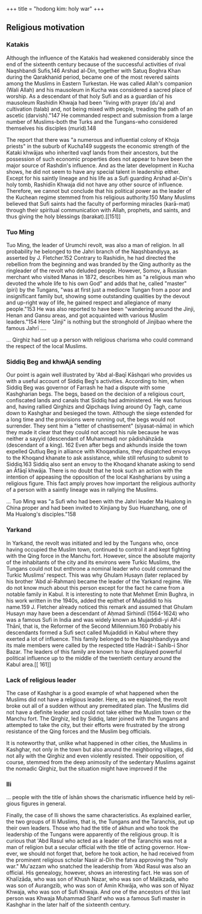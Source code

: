+++
title = "hodong kim: holy war"
+++


## Religious motivation
### Katakis
Although the influence of the Katakis had weakened considerably since the end of the sixteenth century because of the successful activities of rival Naqshbandi Sufis,146 Arshad al-Din, together with Satuq Boghra Khan during the Qarakhanid period, became one of the most revered saints among the Muslims in Eastern Turkestan. He was called Allah's companion (Wali Allah) and his mausoleum in Kucha was considered a sacred place of worship. As a descendant of that holy Sufi and as a guardian of his mausoleum Rashidin Khwaja had been "living with prayer (du'a) and cultivation (talab) and, not being mixed with people, treading the path of an ascetic (darvish)."147 He commanded respect and submission from a large number of Muslims-both the Turks and the Tungans-who considered themselves his disciples (murid).148

The report that there was "a numerous and influential colony of Khoja priests" in the suburb of Kucha149 suggests the economic strength of the Kataki khwājas who inherited vaqf lands from their ancestors, but the possession of such economic properties does not appear to have been the major source of Rashdin's influence. And as the later development in Kucha shows, he did not seem to have any special talent in leadership either. Except for his saintly lineage and his life as a Sufi guarding Arshad al-Din's holy tomb, Rashidīn Khwaja did not have any other source of influence. Therefore, we cannot but conclude that his political power as the leader of the Kuchean regime stemmed from his religious authority.150 Many Muslims believed that Sufi saints had the faculty of performing miracles (karā-mat) through their spiritual communication with Allah, prophets, and saints, and thus giving the holy blessings (barakat).[[151]]

### Tuo Ming
Tuo Ming, the leader of Urumchi revolt, was also a man of religion. In all probability he belonged to the Jahri branch of the Naqshbandiyya, as asserted by J. Fletcher.152 Contrary to Rashidin, he had directed the rebellion from the beginning and was branded by the Qing authority as the ringleader of the revolt who deluded people. However, Somov, a Russian merchant who visited Manas in 1872, describes him as "a religious man who devoted the whole life to his own God" and adds that he, called "master" (piri) by the Tungans, "was at first just a mediocre Tungan from a poor and insignificant family but, showing some outstanding qualities by the devout and up-right way of life, he gained respect and allegiance of many people."153 He was also reported to have been "wandering around the Jinji, Henan and Gansu areas, and got acquainted with various Muslim leaders."154 Here "Jinji" is nothing but the stronghold of Jinjibao where the famous Jahrī ....

... Qirghiz had set up a person with religious charisma who could command the respect of the local Muslims.

### Siddiq Beg and khwAjA sending
Our point is again well illustrated by 'Abd al-Baqī Kāshqari who provides us with a useful account of Siddiq Beg's activities. According to him, when Siddiq Beg was governor of Farrash he had a dispute with some Kashgharian begs. The begs, based on the decision of a religious court, confiscated lands and canals that Siddiq had administered. He was furious and, having rallied Qirghizs and Qipchaqs living around Oy Tagh, came down to Kashghar and besieged the town. Although the siege extended for a long time and the provisions were running out, the begs would not surrender. They sent him a "letter of chastisement" (siyasat-nāma) in which they made it clear that they could not accept his rule because he was neither a sayyid (descendant of Muhammad) nor pādishāhzāda (descendant of a king). 162 Even after begs and akhunds inside the town expelled Qutluq Beg in alliance with Khoqandians, they dispatched envoys to the Khoqand khanate to ask assistance, while still refusing to submit to Siddiq.163 Siddiq also sent an envoy to the Khoqand khanate asking to send an Āfāqī khwāja. There is no doubt that he took such an action with the intention of appeasing the opposition of the local Kashgharians by using a religious figure. This fact amply proves how important the religious authority of a person with a saintly lineage was in rallying the Muslims.

... Tuo Ming was "a Sufi who had been with the Jahri leader Ma Hualong in China proper and had been invited to Xinjiang by Suo Huanzhang, one of Ma Hualong's disciples."158

### Yarkand
In Yarkand, the revolt was initiated and led by the Tungans who, once having occupied the Muslim town, continued to control it and kept fighting with the Qing force in the Manchu fort. However, since the absolute majority of the inhabitants of the city and its environs were Turkic Muslims, the Tungans could not but enthrone a nominal leader who could command the Turkic Muslims' respect. This was why Ghulam Husayn (later replaced by his brother 'Abd al-Rahman) became the leader of the Yarkand regime. We do not know much about this person except for the fact he came from a notable family in Kabul. It is interesting to note that Mehmet Emin Bughra, in his work written in the 1940s, added the epithet of Mujaddidi to his name.159 J. Fletcher already noticed this remark and assumed that Ghulam Husayn may have been a descendant of Aḥmad Sirhindī (1564-1624) who was a famous Sufi in India and was widely known as Mujaddidi-yi Alf-i Thānī, that is, the Reformer of the Second Millennium.160 Probably his descendants formed a Sufi sect called Mujaddidi in Kabul where they exerted a lot of influence. This family belonged to the Naqshbandiyya and its male members were called by the respected title Hadrāt-i Sahib-i Shor Bazar. The leaders of this family are known to have displayed powerful political influence up to the middle of the twentieth century around the Kabul area.[[ 161]]

### Lack of religious leader
The case of Kashghar is a good example of what happened when
 the Muslims did not have a religious leader. Here, as we explained, the revolt broke out all of a sudden without any premeditated plan. The Muslims did not have a definite leader and could not take either the Muslim town or the Manchu fort. The Qirghiz, led by Siddiq, later joined with the Tungans and attempted to take the city, but their efforts were frustrated by the strong resistance of the Qing forces and the Muslim beg officials.

It is noteworthy that, unlike what happened in other cities, the Muslims in Kashghar, not only in the town but also around the neighboring villages, did not ally with the Qirghiz and even violently resisted. Their opposition, of course, stemmed from the deep animosity of the sedentary Muslims against the nomadic Qirghiz, but the situation might have improved if the 

### Ili
... people with the title of īshān shows the charismatic influence held by reli- gious figures in general.


Finally, the case of Ili shows the same characteristics. As explained earlier, the two groups of Ili Muslims, that is, the Tungans and the Taranchis, put up their own leaders. Those who had the title of akhun and who took the leadership of the Tungans were apparently of the religious group. It is curious that 'Abd Rasul who acted as a leader of the Taranchis was not a man of religion but a secular official with the title of acting governor. How- ever, we should not forget that, before he took action, he had received from the prominent religious scholar Nasir al-Dīn the fatva approving the "holy war." Mu'azzam who snatched the leadership from 'Abd Rasul was also an official. His genealogy, however, shows an interesting fact. He was son of Khalīzāda, who was son of Khush Nazar, who was son of Malikzada, who was son of Aurangzib, who was son of Amin Khwāja, who was son of Niyaz Khwaja, who was son of Sufi Khwaja. And one of the ancestors of this last person was Khwaja Muḥammad Sharif who was a famous Sufi master in Kashghar in the later half of the sixteenth century.